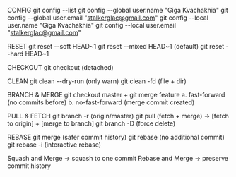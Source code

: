 CONFIG
git config --list
git config --global user.name "Giga Kvachakhia"
git config --global user.email "stalkerglac@gmail.com"
git config --local user.name "Giga Kvachakhia"
git config --local user.email "stalkerglac@gmail.com"

RESET
git reset --soft HEAD~1
git reset --mixed HEAD~1 (default)
git reset --hard HEAD~1

CHECKOUT
git checkout <commit-hash> (detached)

CLEAN
git clean --dry-run (only warn)
git clean -fd (file + dir)

BRANCH & MERGE
git checkout master + git merge feature
a. fast-forward (no commits before)
b. no-fast-forward (merge commit created)

PULL & FETCH
git branch -r (origin/master)
git pull (fetch + merge) -> [fetch to origin] + [merge to branch]
git branch -D <branch-name> (force delete)

REBASE
git merge <branch-name> (safer commit history)
git rebase <branch-name> (no additional commit)
git rebase -i (interactive rebase)

Squash and Merge -> squash to one commit
Rebase and Merge -> preserve commit history
